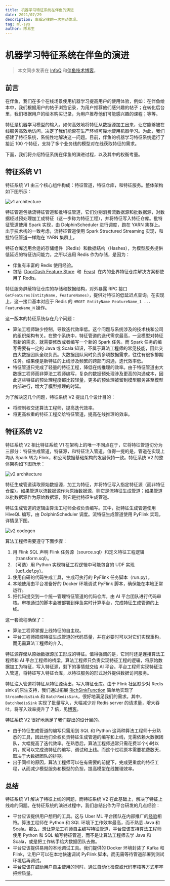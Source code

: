 ```yaml
---
title: 机器学习特征系统在伴鱼的演进
date: 2021/07/29
description: 康威定律的一次生动体现。
tag: ml-sys
author: 陈易生
---
```


# 机器学习特征系统在伴鱼的演进

> 本文同步发表在 [InfoQ](https://www.infoq.cn/article/Fr98K9tR5VQPdpj0hTyh) 和[伴鱼技术博客](https://tech.ipalfish.com/blog/2021/07/30/palfish-feature-system/)。

## 前言

在伴鱼，我们在多个在线场景使用机器学习提高用户的使用体验，例如：在伴鱼绘本中，我们根据用户的帖子浏览记录，为用户推荐他们感兴趣的帖子；在转化后台里，我们根据用户的绘本购买记录，为用户推荐他们可能感兴趣的课程；等等。

特征是机器学习模型的输入。如何高效地将特征从数据源加工出来，让它能够被在线服务高效地访问，决定了我们能否在生产环境可靠地使用机器学习。为此，我们搭建了特征系统，系统性地解决这一问题。目前，伴鱼的机器学习特征系统运行了接近 100 个特征，支持了多个业务线的模型对在线获取特征的需求。

下面，我们将介绍特征系统在伴鱼的演进过程，以及其中的权衡考量。

## 特征系统 V1

特征系统 V1 由三个核心组件构成：特征管道，特征仓库，和特征服务。整体架构如下图所示：

![v1 architecture](/images/palfish-feature-system/v1-architecture.svg)

特征管道包括流特征管道和批特征管道，它们分别消费流数据源和批数据源，对数据经过预处理加工成特征（这一步称为特征工程），并将特征写入特征仓库。批特征管道使用 Spark 实现，由 DolphinScheduler 进行调度，跑在 YARN 集群上。出于技术栈的一致考虑，流特征管道使用 Spark Structured Streaming 实现，和批特征管道一样跑在 YARN 集群上。

特征仓库选用合适的存储组件（Redis）和数据结构（Hashes），为模型服务提供低延迟的特征访问能力。之所以选用 Redis 作为存储，是因为：

- 伴鱼有丰富的 Redis 使用经验。
- 包括  [DoorDash Feature Store](https://doordash.engineering/2020/11/19/building-a-gigascale-ml-feature-store-with-redis/)  和  [Feast](https://docs.feast.dev/feast-on-kubernetes/concepts/stores#online-store)  在内的业界特征仓库解决方案都使用了 Redis。

特征服务屏蔽特征仓库的存储和数据结构，对外暴露 RPC 接口 `GetFeatures(EntityName, FeatureNames)`，提供对特征的低延迟点查询。在实现上，这一接口基本对应于 Redis 的 `HMGET EntityName FeatureName_1 ... FeatureName_N` 操作。

这一版本的特征系统存在几个问题：

- 算法工程师缺少控制，导致迭代效率低。这个问题与系统涉及的技术栈和公司的组织架构有关。在整个系统中，特征管道的迭代需求最高，一旦模型对特征有新的需求，就需要修改或者编写一个新的 Spark 任务。而 Spark 任务的编写需要有一定的 Java 或 Scala 知识，不属于算法工程师的常见技能，因此交由大数据团队全权负责。大数据团队同时负责多项数据需求，往往有很多排期任务。结果便是新特征的上线涉及频繁的跨部门沟通，迭代效率低。
- 特征管道只完成了轻量的特征工程，降低在线推理的效率。由于特征管道由大数据工程师而非算法工程师编写，复杂的数据预处理涉及更高的沟通成本，因此这些特征的预处理程度都比较轻量，更多的预处理被留到模型服务甚至模型内部进行，增大了模型推理的时延。

为了解决这几个问题，特征系统 V2 提出几个设计目的：

- 将控制权交还算法工程师，提高迭代效率。
- 将更高权重的特征工程交给特征管道，提高在线推理的效率。

## 特征系统 V2

特征系统 V2 相比特征系统 V1 在架构上的唯一不同点在于，它将特征管道切分为三部分：特征生成管道，特征源，和特征注入管道。值得一提的是，管道在实现上均从 Spark 转为 Flink，和公司数据基础架构的发展保持一致。特征系统 V2 的整体架构如下图所示：

![v2 architecture](/images/palfish-feature-system/v2-architecture.svg)

特征生成管道读取原始数据源，加工为特征，并将特征写入指定特征源（而非特征仓库）。如果管道以流数据源作为原始数据源，则它是流特征生成管道；如果管道以批数据源作为原始数据源，则它是批特征生成管道。

特征生成管道的逻辑由算法工程师全权负责编写。其中，批特征生成管道使用 HiveQL 编写，由 DolphinScheduler 调度。流特征生成管道使用 PyFlink 实现，详情见下图。

![v2 codegen](/images/palfish-feature-system/v2-codegen.svg)

算法工程师需要遵守下面步骤：

1. 用 Flink SQL 声明 Flink 任务源（source.sql）和定义特征工程逻辑（transform.sql）。
2. （可选）用 Python 实现特征工程逻辑中可能包含的 UDF 实现（udf_def.py）。
3. 使用自研的代码生成工具，生成可执行的 PyFlink 任务脚本（run.py）。
4. 本地使用由平台准备好的 Docker 环境调试 PyFlink 脚本，确保能在本地正常运行。
5. 把代码提交到一个统一管理特征管道的代码仓库，由 AI 平台团队进行代码审核。审核通过的脚本会被部署到伴鱼实时计算平台，完成特征生成管道的上线。

这一套流程确保了：

- 算法工程师掌握上线特征的自主权。
- 平台工程师把控特征生成管道的代码质量，并在必要时可以对它们实现重构，而无需算法工程师的介入。

特征源存储从原始数据源加工形成的特征。值得强调的是，它同时还是连接算法工程师和 AI 平台工程师的桥梁。算法工程师只负责实现特征工程的逻辑，将原始数据加工为特征，写入特征源，剩下的事情就交给 AI 平台。平台工程师实现特征注入管道，将特征写入特征仓库，以特征服务的形式对外提供数据访问服务。

特征注入管道将特征从特征源读出，写入特征仓库。由于 Flink 社区缺少对 Redis sink 的原生支持，我们通过拓展 [RichSinkFunction](https://github.com/apache/flink/blob/master/flink-streaming-java/src/main/java/org/apache/flink/streaming/api/functions/sink/RichSinkFunction.java) 简单地实现了 `StreamRedisSink` 和 `BatchRedisSink`，很好地满足我们的需求。其中，`BatchRedisSink` 实现了批量写入，大幅减少对 Redis server 的请求量，增大吞吐，将写入效率提升了 7 倍，见[博客](/posts/flink-bulk-insert-redis)。

特征系统 V2 很好地满足了我们提出的设计目的。

- 由于特征生成管道的编写只需用到 SQL 和 Python 这两种算法工程师十分熟悉的工具，因此他们全权负责特征生成管道的编写和上线，无需依赖大数据团队，大幅提高了迭代效率。在熟悉后，算法工程师通常只需花费半个小时以内，就可以完成流特征的编写、调试和上线。而这个过程原本需要花费数天，取决于大数据团队的排期。
- 出于同样的原因，算法工程师可以在有需要的前提下，完成更重度的特征工程，从而减少模型服务和模型的负担，提高模型在线推理效率。

## 总结

特征系统 V1 解决了特征上线的问题，而特征系统 V2 在此基础上，解决了特征上线难的问题。在特征系统的演进过程中，我们总结出作为平台研发的几点经验：

- 平台应该提供用户想用的工具。这与 Uber ML 平台团队在内部推广的[经验](https://eng.uber.com/scaling-michelangelo/)相符。算法工程师在 Python 和 SQL 环境下工作效率最高，而不熟悉 Java 和 Scala。那么，想让算法工程师自主编写特征管道，平台应该支持算法工程师使用 Python 和 SQL 编写特征管道，而不是让算法工程师去学 Java 和 Scala，或是把工作转手给大数据团队去做。
- 平台应该提供易用的本地调试工具。我们提供的 Docker 环境封装了 Kafka 和 Flink，让用户可以在本地快速调试 PyFlink 脚本，而无需等待管道部署到测试环境后再调试。
- 平台应该在鼓励用户自主使用的同时，通过自动化检查或代码审核等方式牢牢把控质量。

---
